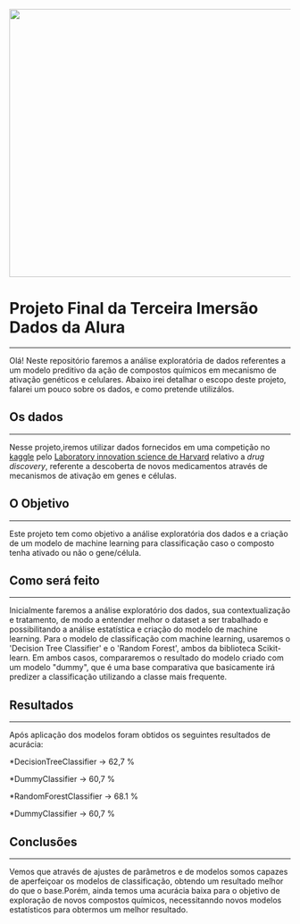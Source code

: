 <p align="center">
  <img width="852" height="480" src="https://ak.picdn.net/shutterstock/videos/13204946/thumb/1.jpg)">
</p>

# Projeto Final da Terceira Imersão Dados da Alura
---

Olá! Neste repositório faremos a análise exploratória de dados referentes a um modelo preditivo da ação de compostos químicos em mecanismo de ativação genéticos e celulares. Abaixo irei detalhar o escopo deste projeto, falarei um pouco sobre os dados, e como pretende utilizálos.

## Os dados
---

Nesse projeto,iremos utilizar dados fornecidos em uma competição no [kaggle](https://www.kaggle.com/c/lish-moa) pelo [Laboratory innovation science de Harvard](https://lish.harvard.edu/) relativo a *drug discovery*, referente a descoberta de novos medicamentos através de mecanismos de ativação em genes e células.

## O Objetivo
---

Este projeto tem como objetivo a análise exploratória dos dados e a criação de um modelo de machine learning para classificação caso o composto tenha ativado ou não o gene/célula. 

## Como será feito
---

Inicialmente faremos a análise exploratório dos dados, sua contextualização e tratamento, de modo a entender melhor o dataset a ser trabalhado e possibilitando a análise estatística e criação do modelo de machine learning. Para o modelo de classificação com machine learning, usaremos o 'Decision Tree Classifier' e o 'Random Forest', ambos da biblioteca Scikit-learn. Em ambos casos, compararemos o resultado do modelo criado com um modelo "dummy", que é uma base comparativa que basicamente irá predizer a classificação utilizando a classe mais frequente.


## Resultados
---

Após aplicação dos modelos foram obtidos os seguintes resultados de acurácia:

*DecisionTreeClassifier               -> 62,7 %

*DummyClassifier                      -> 60,7 %

*RandomForestClassifier               -> 68.1 %

*DummyClassifier                      -> 60,7 % 

## Conclusões
---

Vemos que através de ajustes de parâmetros e de modelos somos capazes de aperfeiçoar os modelos de classificação, obtendo um resultado melhor do que o base.Porém, ainda temos uma acurácia baixa para o objetivo de exploração de novos compostos químicos, necessitanndo novos modelos estatísticos para obtermos um melhor resultado.
